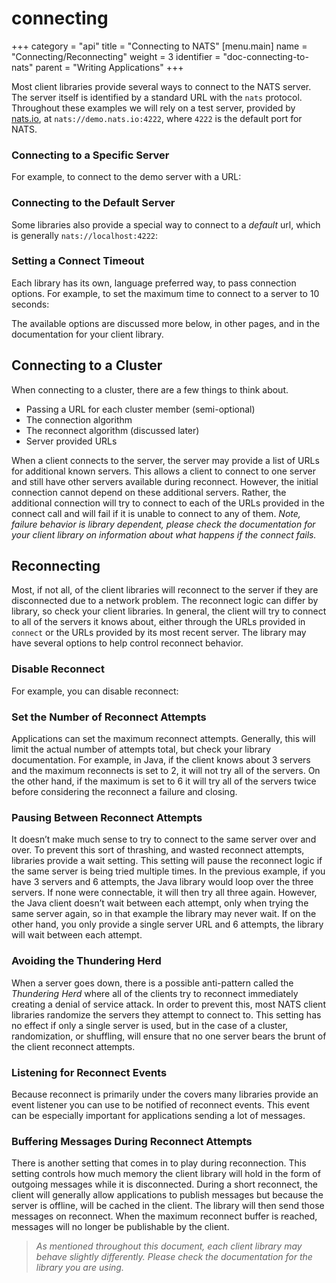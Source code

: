 # connecting

+++ category = "api" title = "Connecting to NATS" \[menu.main\] name = "Connecting/Reconnecting" weight = 3 identifier = "doc-connecting-to-nats" parent = "Writing Applications" +++

Most client libraries provide several ways to connect to the NATS server. The server itself is identified by a standard URL with the `nats` protocol. Throughout these examples we will rely on a test server, provided by [nats.io](https://nats.io), at `nats://demo.nats.io:4222`, where `4222` is the default port for NATS.

### Connecting to a Specific Server

For example, to connect to the demo server with a URL:

### Connecting to the Default Server

Some libraries also provide a special way to connect to a _default_ url, which is generally `nats://localhost:4222`:

### Setting a Connect Timeout

Each library has its own, language preferred way, to pass connection options. For example, to set the maximum time to connect to a server to 10 seconds:

The available options are discussed more below, in other pages, and in the documentation for your client library.

## Connecting to a Cluster

When connecting to a cluster, there are a few things to think about.

* Passing a URL for each cluster member \(semi-optional\)
* The connection algorithm
* The reconnect algorithm \(discussed later\)
* Server provided URLs

When a client connects to the server, the server may provide a list of URLs for additional known servers. This allows a client to connect to one server and still have other servers available during reconnect. However, the initial connection cannot depend on these additional servers. Rather, the additional connection will try to connect to each of the URLs provided in the connect call and will fail if it is unable to connect to any of them. _Note, failure behavior is library dependent, please check the documentation for your client library on information about what happens if the connect fails._

## Reconnecting

Most, if not all, of the client libraries will reconnect to the server if they are disconnected due to a network problem. The reconnect logic can differ by library, so check your client libraries. In general, the client will try to connect to all of the servers it knows about, either through the URLs provided in `connect` or the URLs provided by its most recent server. The library may have several options to help control reconnect behavior.

### Disable Reconnect

For example, you can disable reconnect:

### Set the Number of Reconnect Attempts

Applications can set the maximum reconnect attempts. Generally, this will limit the actual number of attempts total, but check your library documentation. For example, in Java, if the client knows about 3 servers and the maximum reconnects is set to 2, it will not try all of the servers. On the other hand, if the maximum is set to 6 it will try all of the servers twice before considering the reconnect a failure and closing.

### Pausing Between Reconnect Attempts

It doesn’t make much sense to try to connect to the same server over and over. To prevent this sort of thrashing, and wasted reconnect attempts, libraries provide a wait setting. This setting will pause the reconnect logic if the same server is being tried multiple times. In the previous example, if you have 3 servers and 6 attempts, the Java library would loop over the three servers. If none were connectable, it will then try all three again. However, the Java client doesn’t wait between each attempt, only when trying the same server again, so in that example the library may never wait. If on the other hand, you only provide a single server URL and 6 attempts, the library will wait between each attempt.

### Avoiding the Thundering Herd

When a server goes down, there is a possible anti-pattern called the _Thundering Herd_ where all of the clients try to reconnect immediately creating a denial of service attack. In order to prevent this, most NATS client libraries randomize the servers they attempt to connect to. This setting has no effect if only a single server is used, but in the case of a cluster, randomization, or shuffling, will ensure that no one server bears the brunt of the client reconnect attempts.

### Listening for Reconnect Events

Because reconnect is primarily under the covers many libraries provide an event listener you can use to be notified of reconnect events. This event can be especially important for applications sending a lot of messages.

### Buffering Messages During Reconnect Attempts

There is another setting that comes in to play during reconnection. This setting controls how much memory the client library will hold in the form of outgoing messages while it is disconnected. During a short reconnect, the client will generally allow applications to publish messages but because the server is offline, will be cached in the client. The library will then send those messages on reconnect. When the maximum reconnect buffer is reached, messages will no longer be publishable by the client.

> _As mentioned throughout this document, each client library may behave slightly differently. Please check the documentation for the library you are using._

